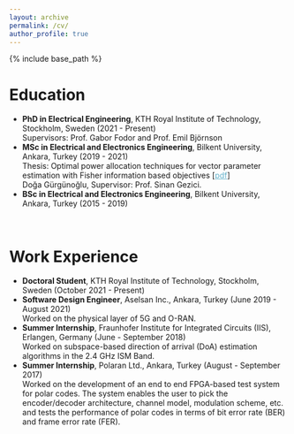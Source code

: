 ```yaml
---
layout: archive
permalink: /cv/
author_profile: true
---
```


{% include base_path %}

<h1>Education</h1>
<ul>
<li><b>PhD in Electrical Engineering</b>, KTH Royal Institute of Technology, Stockholm, Sweden (2021 - Present)<br>
Supervisors: Prof. Gabor Fodor and Prof. Emil Björnson</li>
<li><b>MSc in Electrical and Electronics Engineering</b>, Bilkent University, Ankara, Turkey (2019 - 2021)<br>
Thesis: Optimal power allocation techniques for vector parameter estimation with Fisher information based objectives [<a href="http://dogagurgun.github.io/files/thesis/master_thesis.pdf" style="color:#64B2CB">pdf</a>]<br>
Doğa Gürgünoğlu, Supervisor: Prof. Sinan Gezici.</li>
<li><b>BSc in Electrical and Electronics Engineering</b>, Bilkent University, Ankara, Turkey (2015 - 2019)<br></li>
</ul>

<br>
<!----------------------------------------->
<h1>Work Experience</h1>
<ul>
<li><b>Doctoral Student</b>, KTH Royal Institute of Technology, Stockholm, Sweden (October 2021 - Present)<br></li>
<li><b>Software Design Engineer</b>, Aselsan Inc., Ankara, Turkey (June 2019 - August 2021)<br>
Worked on the physical layer of 5G and O-RAN.</li>
<li><b>Summer Internship</b>, Fraunhofer Institute for Integrated Circuits (IIS), Erlangen, Germany (June - September 2018)<br>
Worked on subspace-based direction of arrival (DoA) estimation algorithms in the 2.4 GHz ISM Band.</li>
<li><b>Summer Internship</b>, Polaran Ltd., Ankara, Turkey (August - September 2017)<br>
Worked on the development of an end to end FPGA-based test system for polar codes. The system enables the user to pick the encoder/decoder architecture, channel model, modulation scheme, etc. and tests the performance of polar codes in terms of bit error rate (BER) and frame error rate (FER).</li>
</ul>

